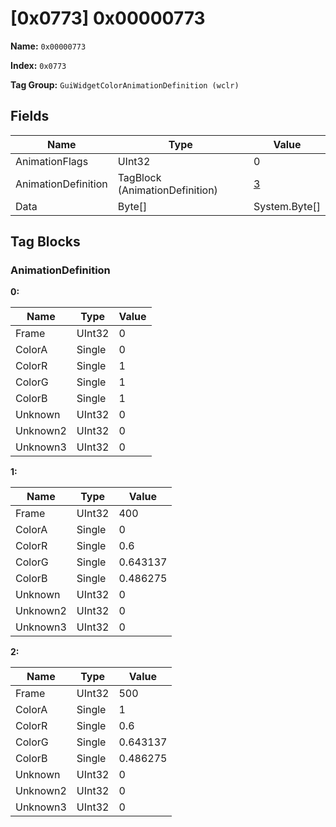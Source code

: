 # [0x0773] 0x00000773

**Name:** ```0x00000773```

**Index:** ```0x0773```

**Tag Group:** ```GuiWidgetColorAnimationDefinition (wclr)```

## Fields

Name	| Type	| Value
---	|---	|---	|
AnimationFlags	|UInt32	|0
AnimationDefinition	|TagBlock (AnimationDefinition)	|[3](#animationdefinition)
Data	|Byte[]	|System.Byte[]


## Tag Blocks

### AnimationDefinition

**0:**

Name	| Type	| Value
---	|---	|---	|
Frame	|UInt32	|0
ColorA	|Single	|0
ColorR	|Single	|1
ColorG	|Single	|1
ColorB	|Single	|1
Unknown	|UInt32	|0
Unknown2	|UInt32	|0
Unknown3	|UInt32	|0


**1:**

Name	| Type	| Value
---	|---	|---	|
Frame	|UInt32	|400
ColorA	|Single	|0
ColorR	|Single	|0.6
ColorG	|Single	|0.643137
ColorB	|Single	|0.486275
Unknown	|UInt32	|0
Unknown2	|UInt32	|0
Unknown3	|UInt32	|0


**2:**

Name	| Type	| Value
---	|---	|---	|
Frame	|UInt32	|500
ColorA	|Single	|1
ColorR	|Single	|0.6
ColorG	|Single	|0.643137
ColorB	|Single	|0.486275
Unknown	|UInt32	|0
Unknown2	|UInt32	|0
Unknown3	|UInt32	|0


